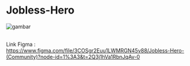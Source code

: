 # Jobless-Hero

![gambar](https://user-images.githubusercontent.com/90758763/212474311-6bc6c709-cea8-4f1d-9ce9-80183ea22041.png)


<br> Link Figma : <br>
https://www.figma.com/file/3COSgr2Euu1LWMRGN45v88/Jobless-Hero-(Community)?node-id=1%3A3&t=2Q3j1hVa1RbnJqAv-0
